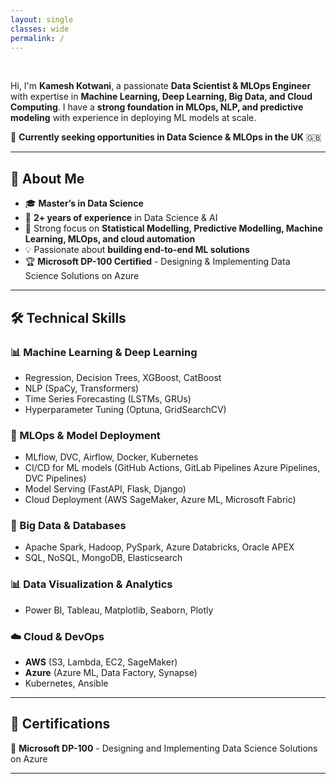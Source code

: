 ```yaml
---
layout: single
classes: wide
permalink: /
---
```


<br>


Hi, I'm **Kamesh Kotwani**, a passionate **Data Scientist & MLOps Engineer** with expertise in **Machine Learning, Deep Learning, Big Data, and Cloud Computing**. I have a **strong foundation in MLOps, NLP, and predictive modeling** with experience in deploying ML models at scale.  

🚀 **Currently seeking opportunities in Data Science & MLOps in the UK** 🇬🇧  

---

## 📌 About Me
- 🎓 **Master’s in Data Science**
- 💼 **2+ years of experience** in Data Science & AI
- 🔬 Strong focus on **Statistical Modelling, Predictive Modelling, Machine Learning, MLOps, and cloud automation**
- 💡 Passionate about **building end-to-end ML solutions**
- 🏆 **Microsoft DP-100 Certified** - Designing & Implementing Data Science Solutions on Azure

---

## 🛠 Technical Skills

### **📊 Machine Learning & Deep Learning**
- Regression, Decision Trees, XGBoost, CatBoost
- NLP (SpaCy, Transformers)
- Time Series Forecasting (LSTMs, GRUs)
- Hyperparameter Tuning (Optuna, GridSearchCV)

### **🔬 MLOps & Model Deployment**
- MLflow, DVC, Airflow, Docker, Kubernetes
- CI/CD for ML models (GitHub Actions, GitLab Pipelines Azure Pipelines, DVC Pipelines)
- Model Serving (FastAPI, Flask, Django)
- Cloud Deployment (AWS SageMaker, Azure ML, Microsoft Fabric)

### **💾 Big Data & Databases**
- Apache Spark, Hadoop, PySpark, Azure Databricks, Oracle APEX
- SQL, NoSQL, MongoDB, Elasticsearch

### **📊 Data Visualization & Analytics**
- Power BI, Tableau, Matplotlib, Seaborn, Plotly

### **☁️ Cloud & DevOps**
- **AWS** (S3, Lambda, EC2, SageMaker)
- **Azure** (Azure ML, Data Factory, Synapse)
- Kubernetes, Ansible

---

## 📜 Certifications

🏅 **Microsoft DP-100** - Designing and Implementing Data Science Solutions on Azure

---
